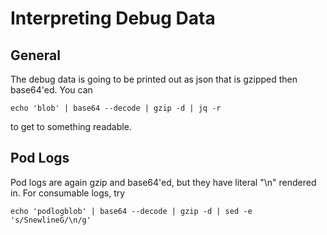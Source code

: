 # Interpreting Debug Data

## General
The debug data is going to be printed out as json that is gzipped then base64'ed. You can 
```
echo 'blob' | base64 --decode | gzip -d | jq -r
```
to get to something readable.

## Pod Logs
Pod logs are again gzip and base64'ed, but they have literal "\n" rendered in. For consumable logs, try
```
echo 'podlogblob' | base64 --decode | gzip -d | sed -e 's/SnewlineG/\n/g'
```